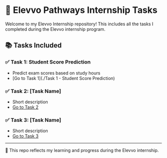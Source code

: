 # 🌟 Elevvo Pathways Internship Tasks

Welcome to my Elevvo Internship repository! This includes all the tasks I completed during the Elevvo internship program.

## 📚 Tasks Included

### ✅ Task 1: Student Score Prediction
- Predict exam scores based on study hours
- [Go to Task 1](./Task 1 - Student Score Prediction)

### ✅ Task 2: [Task Name]
- Short description
- [Go to Task 2](./Task%202%20-%20Your%20Task%20Name/README.md)

### ✅ Task 3: [Task Name]
- Short description
- [Go to Task 3](./Task%203%20-%20Your%20Task%20Name/README.md)

---

💼 This repo reflects my learning and progress during the Elevvo internship.
